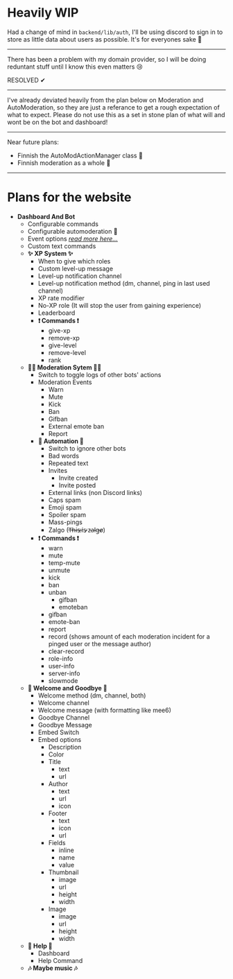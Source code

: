 # Heavily WIP

Had a change of mind in `backend/lib/auth`, I'll be using discord to sign in to store as little data about users as possible. It's for everyones sake 🙂

---

There has been a problem with my domain provider, so I will be doing reduntant stuff until I know this even matters 😢 

RESOLVED ✔

---

I've already deviated heavily from the plan below on Moderation and AutoModeration, so they are just a referance to get a rough expectation of what to expect.
Please do not use this as a set in stone plan of what will and wont be on the bot and dashboard!

---

Near future plans:
  - Finnish the AutoModActionManager class 👮 
  - Finnish moderation as a whole 👮 

---

# Plans for the website

* **Dashboard And Bot**
  - Configurable commands
  - Configurable automoderation 👮 
  - Event options *[read more here...](./backend/docs/dashboard/configurableEvents.md)*
  - Custom text commands
  - **✨ XP System ✨**
    - When to give which roles
    - Custom level-up message
    - Level-up notification channel
    - Level-up notification method (dm, channel, ping in last used channel)
    - XP rate modifier
    - No-XP role (It will stop the user from gaining experience)
    - Leaderboard
    - **❗ Commands ❗**
      - give-xp
      - remove-xp
      - give-level
      - remove-level
      - rank
  - **👮‍♂️ Moderation Sytem 👮‍♂️**
    - Switch to toggle logs of other bots' actions
    - Moderation Events
      - Warn
      - Mute
      - Kick
      - Ban
      - Gifban
      - External emote ban
      - Report
    - **🤖 Automation 🤖**
      - Switch to ignore other bots
      - Bad words
      - Repeated text
      - Invites
        - Invite created
        - Invite posted
      - External links (non Discord links)
      - Caps spam
      - Emoji spam
      - Spoiler spam
      - Mass-pings
      - Zalgo (T̶h̶i̶s̵ ̷i̷s̴ ̷z̵a̵l̵g̶o̸)
    - **❗ Commands ❗**
      - warn
      - mute
      - temp-mute
      - unmute
      - kick
      - ban
      - unban
        - gifban
        - emoteban
      - gifban
      - emote-ban
      - report
      - record (shows amount of each moderation incident for a pinged user or the message author)
      - clear-record
      - role-info
      - user-info
      - server-info
      - slowmode
  - **👋 Welcome and Goodbye 👋**
    - Welcome method (dm, channel, both)
    - Welcome channel
    - Welcome message (with formatting like mee6)
    - Goodbye Channel
    - Goodbye Message
    - Embed Switch
    - Embed options
      - Description
      - Color
      - Title
        - text
        - url
      - Author
        - text
        - url
        - icon
      - Footer
        - text
        - icon
        - url
      - Fields
        - inline
        - name
        - value
      - Thumbnail
        - image
        - url
        - height
        - width
      - Image
        - image
        - url
        - height
        - width
  - **📄 Help 📄**
    - Dashboard
    - Help Command
  - **🎶 Maybe music 🎶**
